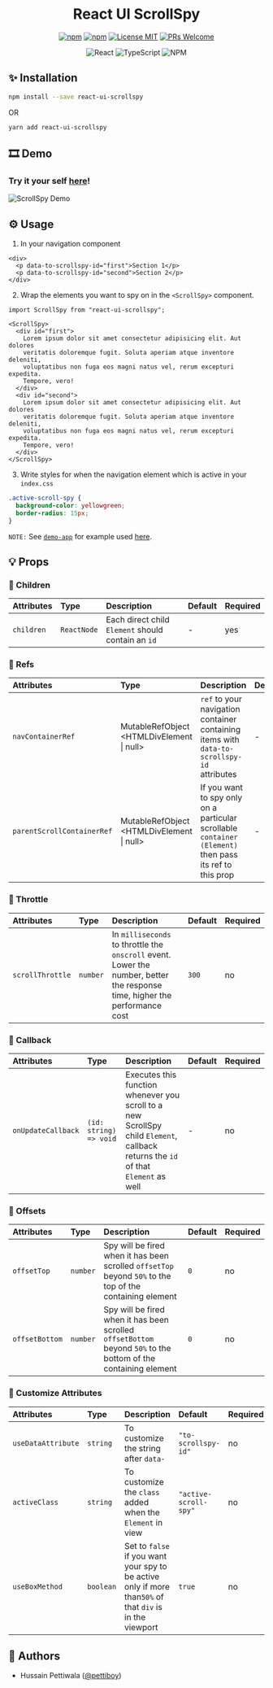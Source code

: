 <div align="center">

# React UI ScrollSpy

[![npm](https://img.shields.io/npm/v/react-ui-scrollspy.svg)](https://npmjs.com/package/react-ui-scrollspy) [![npm](https://img.shields.io/npm/dm/react-ui-scrollspy.svg)](https://npmjs.com/package/react-ui-scrollspy)
[![License MIT](https://img.shields.io/badge/license-MIT-orange.svg?style=flat)](https://raw.githubusercontent.com/pettiboy/react-ui-scrollspy/main/LICENSE)
[![PRs Welcome](https://img.shields.io/badge/PRs-Welcome-brightgreen.svg)](https://github.com/pettiboy/react-ui-scrollspy/pulls)

![React](https://img.shields.io/badge/React-20232A?style=for-the-badge&logo=react&logoColor=61DAFB)
![TypeScript](https://img.shields.io/badge/TypeScript-007ACC?style=for-the-badge&logo=typescript&logoColor=white)
![NPM](https://img.shields.io/badge/npm-CB3837?style=for-the-badge&logo=npm&logoColor=white)

</div>

## ✨ Installation

```bash
npm install --save react-ui-scrollspy
```

OR

```bash
yarn add react-ui-scrollspy
```

## 🎞 Demo

### Try it your self [here](https://pettiboy.github.io/react-ui-scrollspy)!

![ScrollSpy Demo](./demo-app/assets/demo.gif)

## ⚙️ Usage

1. In your navigation component

```tsx
<div>
  <p data-to-scrollspy-id="first">Section 1</p>
  <p data-to-scrollspy-id="second">Section 2</p>
</div>
```

2. Wrap the elements you want to spy on in the `<ScrollSpy>` component.

<!-- prettier-ignore -->
```tsx
import ScrollSpy from "react-ui-scrollspy";

<ScrollSpy>
  <div id="first">
    Lorem ipsum dolor sit amet consectetur adipisicing elit. Aut dolores
    veritatis doloremque fugit. Soluta aperiam atque inventore deleniti,
    voluptatibus non fuga eos magni natus vel, rerum excepturi expedita.
    Tempore, vero!
  </div>
  <div id="second">
    Lorem ipsum dolor sit amet consectetur adipisicing elit. Aut dolores
    veritatis doloremque fugit. Soluta aperiam atque inventore deleniti,
    voluptatibus non fuga eos magni natus vel, rerum excepturi expedita.
    Tempore, vero!
  </div>
</ScrollSpy>
```

3. Write styles for when the navigation element which is active in your `index.css`

```css
.active-scroll-spy {
  background-color: yellowgreen;
  border-radius: 15px;
}
```

`NOTE:` See [`demo-app`](./demo-app/src/App.tsx) for example used [here](https://pettiboy.github.io/react-ui-scrollspy).

## 💡 Props

### 🔧 Children

| Attributes | Type        | Description                                        | Default | Required |
| :--------- | :---------- | :------------------------------------------------- | :------ | :------- |
| `children` | `ReactNode` | Each direct child `Element` should contain an `id` | -       | yes      |

### 🔧 Refs

| Attributes                 | Type                                              | Description                                                                                             | Default | Required |
| :------------------------- | :------------------------------------------------ | :------------------------------------------------------------------------------------------------------ | :------ | :------- |
| `navContainerRef`          | MutableRefObject<br><HTMLDivElement \| null><br/> | `ref` to your navigation container containing items with `data-to-scrollspy-id` attributes              | -       | no       |
| `parentScrollContainerRef` | MutableRefObject<br><HTMLDivElement \| null><br/> | If you want to spy only on a particular scrollable `container (Element)` then pass its ref to this prop | -       | no       |

### 🔧 Throttle

| Attributes       | Type     | Description                                                                                                                 | Default | Required |
| :--------------- | :------- | :-------------------------------------------------------------------------------------------------------------------------- | :------ | :------- |
| `scrollThrottle` | `number` | In `milliseconds` to throttle the `onscroll` event. Lower the number, better the response time, higher the performance cost | `300`   | no       |

### 🔧 Callback

| Attributes         | Type                   | Description                                                                                                                        | Default | Required |
| :----------------- | :--------------------- | :--------------------------------------------------------------------------------------------------------------------------------- | :------ | :------- |
| `onUpdateCallback` | `(id: string) => void` | Executes this function whenever you scroll to a new ScrollSpy child `Element`, callback returns the `id` of that `Element` as well | -       | no       |

### 🔧 Offsets

| Attributes     | Type     | Description                                                                                                     | Default | Required |
| :------------- | :------- | :-------------------------------------------------------------------------------------------------------------- | :------ | :------- |
| `offsetTop`    | `number` | Spy will be fired when it has been scrolled `offsetTop` beyond `50%` to the top of the containing element       | `0`     | no       |
| `offsetBottom` | `number` | Spy will be fired when it has been scrolled `offsetBottom` beyond `50%` to the bottom of the containing element | `0`     | no       |

### 🔧 Customize Attributes

| Attributes         | Type      | Description                                                                                              | Default               | Required |
| :----------------- | :-------- | :------------------------------------------------------------------------------------------------------- | :-------------------- | :------- |
| `useDataAttribute` | `string`  | To customize the string after `data-`                                                                    | `"to-scrollspy-id"`   | no       |
| `activeClass`      | `string`  | To customize the `class` added when the `Element` in view                                                | `"active-scroll-spy"` | no       |
| `useBoxMethod`     | `boolean` | Set to `false` if you want your spy to be active only if more than`50%` of that `div` is in the viewport | `true`                | no       |

## 📝 Authors

- Hussain Pettiwala ([@pettiboy](https://github.com/pettiboy))
